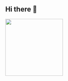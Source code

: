## Hi there 👋

<!--
**lucasraulinosilva/lucasraulinosilva** is a ✨ _special_ ✨ repository because its `README.md` (this file) appears on your GitHub profile.

Here are some ideas to get you started:

- 🔭 I’m currently working on ...
- 🌱 I’m currently learning ...
- 👯 I’m looking to collaborate on ...
- 🤔 I’m looking for help with ...
- 💬 Ask me about ...
- 📫 How to reach me: ...
- 😄 Pronouns: ...
- ⚡ Fun fact: ...
-->

<div>
<a href="https://github.com/lucasraulinosilva">
<img loading="lazy" height="180em" src="https://github-readme-stats.vercel.app/api/top-langs/?username=lucasraulinosilva&layout=compact&langs_count=7&theme=dracula"/>
</div>
